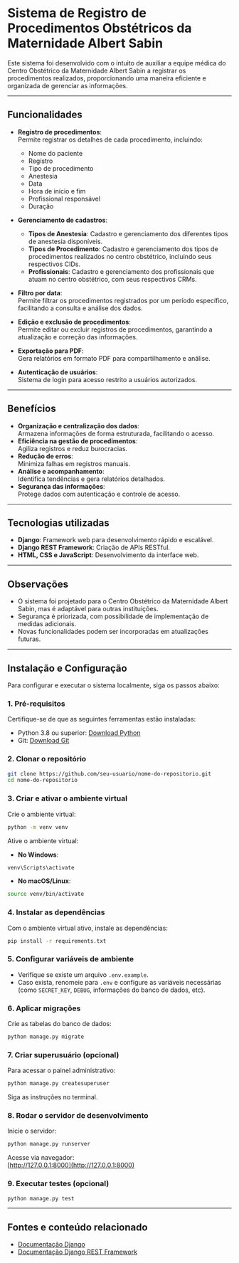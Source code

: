 # Sistema de Registro de Procedimentos Obstétricos da Maternidade Albert Sabin

Este sistema foi desenvolvido com o intuito de auxiliar a equipe médica do Centro Obstétrico da Maternidade Albert Sabin a registrar os procedimentos realizados, proporcionando uma maneira eficiente e organizada de gerenciar as informações.

---

## Funcionalidades

- **Registro de procedimentos**:  
  Permite registrar os detalhes de cada procedimento, incluindo:
  - Nome do paciente
  - Registro
  - Tipo de procedimento
  - Anestesia
  - Data
  - Hora de início e fim
  - Profissional responsável
  - Duração

- **Gerenciamento de cadastros**:
  - **Tipos de Anestesia**: Cadastro e gerenciamento dos diferentes tipos de anestesia disponíveis.
  - **Tipos de Procedimento**: Cadastro e gerenciamento dos tipos de procedimentos realizados no centro obstétrico, incluindo seus respectivos CIDs.
  - **Profissionais**: Cadastro e gerenciamento dos profissionais que atuam no centro obstétrico, com seus respectivos CRMs.

- **Filtro por data**:  
  Permite filtrar os procedimentos registrados por um período específico, facilitando a consulta e análise dos dados.

- **Edição e exclusão de procedimentos**:  
  Permite editar ou excluir registros de procedimentos, garantindo a atualização e correção das informações.

- **Exportação para PDF**:  
  Gera relatórios em formato PDF para compartilhamento e análise.

- **Autenticação de usuários**:  
  Sistema de login para acesso restrito a usuários autorizados.

---

## Benefícios

- **Organização e centralização dos dados**:  
  Armazena informações de forma estruturada, facilitando o acesso.
- **Eficiência na gestão de procedimentos**:  
  Agiliza registros e reduz burocracias.
- **Redução de erros**:  
  Minimiza falhas em registros manuais.
- **Análise e acompanhamento**:  
  Identifica tendências e gera relatórios detalhados.
- **Segurança das informações**:  
  Protege dados com autenticação e controle de acesso.

---

## Tecnologias utilizadas

- **Django**: Framework web para desenvolvimento rápido e escalável.
- **Django REST Framework**: Criação de APIs RESTful.
- **HTML, CSS e JavaScript**: Desenvolvimento da interface web.

---

## Observações

- O sistema foi projetado para o Centro Obstétrico da Maternidade Albert Sabin, mas é adaptável para outras instituições.
- Segurança é priorizada, com possibilidade de implementação de medidas adicionais.
- Novas funcionalidades podem ser incorporadas em atualizações futuras.

---

## Instalação e Configuração

Para configurar e executar o sistema localmente, siga os passos abaixo:

### 1. Pré-requisitos

Certifique-se de que as seguintes ferramentas estão instaladas:

- Python 3.8 ou superior: [Download Python](https://www.python.org/downloads/)
- Git: [Download Git](https://git-scm.com/downloads)

### 2. Clonar o repositório

```bash
git clone https://github.com/seu-usuario/nome-do-repositorio.git
cd nome-do-repositorio
```

### 3. Criar e ativar o ambiente virtual

Crie o ambiente virtual:

```bash
python -m venv venv
```

Ative o ambiente virtual:

- **No Windows**:
```bash
venv\Scripts\activate
```
- **No macOS/Linux**:
```bash
source venv/bin/activate
```

### 4. Instalar as dependências

Com o ambiente virtual ativo, instale as dependências:

```bash
pip install -r requirements.txt
```

### 5. Configurar variáveis de ambiente

- Verifique se existe um arquivo `.env.example`.
- Caso exista, renomeie para `.env` e configure as variáveis necessárias (como `SECRET_KEY`, `DEBUG`, informações do banco de dados, etc).

### 6. Aplicar migrações

Crie as tabelas do banco de dados:

```bash
python manage.py migrate
```

### 7. Criar superusuário (opcional)

Para acessar o painel administrativo:

```bash
python manage.py createsuperuser
```
Siga as instruções no terminal.

### 8. Rodar o servidor de desenvolvimento

Inicie o servidor:

```bash
python manage.py runserver
```

Acesse via navegador:  
[http://127.0.0.1:8000](http://127.0.0.1:8000)

### 9. Executar testes (opcional)

```bash
python manage.py test
```

---

## Fontes e conteúdo relacionado

- [Documentação Django](https://docs.djangoproject.com/)
- [Documentação Django REST Framework](https://www.django-rest-framework.org/)

